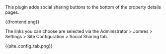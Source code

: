 This plugin adds social sharing buttons to the bottom of the property details pages.

{{frontend.png}}

The links you can choose are selected via the Administrator > Jomres > Settings > Site Configuration > Social Sharing tab.

{{site_config_tab.png}}
